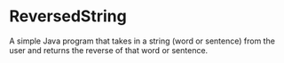 # ReversedString
A simple Java program that takes in a string (word or sentence) from the user and returns the reverse of that word or sentence.
